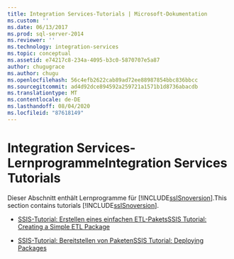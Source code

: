 ```yaml
---
title: Integration Services-Tutorials | Microsoft-Dokumentation
ms.custom: ''
ms.date: 06/13/2017
ms.prod: sql-server-2014
ms.reviewer: ''
ms.technology: integration-services
ms.topic: conceptual
ms.assetid: e74217c8-234a-4095-b3c0-5870707e5a87
author: chugugrace
ms.author: chugu
ms.openlocfilehash: 56c4efb2622cab89ad72ee88987854bbc836bbcc
ms.sourcegitcommit: ad4d92dce894592a259721a1571b1d8736abacdb
ms.translationtype: MT
ms.contentlocale: de-DE
ms.lasthandoff: 08/04/2020
ms.locfileid: "87618149"
---
```

# <a name="integration-services-tutorials"></a><span data-ttu-id="114b8-102">Integration Services-Lernprogramme</span><span class="sxs-lookup"><span data-stu-id="114b8-102">Integration Services Tutorials</span></span>
  <span data-ttu-id="114b8-103">Dieser Abschnitt enthält Lernprogramme für [!INCLUDE[ssISnoversion](../includes/ssisnoversion-md.md)].</span><span class="sxs-lookup"><span data-stu-id="114b8-103">This section contains tutorials [!INCLUDE[ssISnoversion](../includes/ssisnoversion-md.md)].</span></span>  
  
-   [<span data-ttu-id="114b8-104">SSIS-Tutorial: Erstellen eines einfachen ETL-Pakets</span><span class="sxs-lookup"><span data-stu-id="114b8-104">SSIS Tutorial: Creating a Simple ETL Package</span></span>](ssis-how-to-create-an-etl-package.md)  
  
-   [<span data-ttu-id="114b8-105">SSIS-Tutorial: Bereitstellen von Paketen</span><span class="sxs-lookup"><span data-stu-id="114b8-105">SSIS Tutorial: Deploying Packages</span></span>](../integration-services/deploy-packages-with-ssis.md)  
  
  
